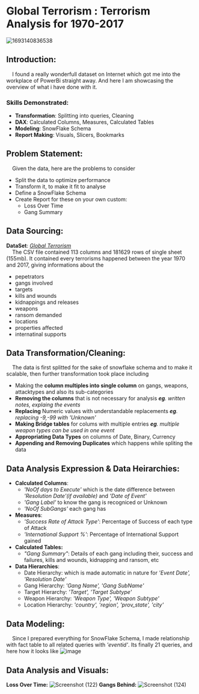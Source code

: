 # **Global Terrorism :** Terrorism Analysis for 1970-2017
![1693140836538](https://github.com/user-attachments/assets/d9046d4d-c6cf-44e2-91e1-fdab0ae897a8)
## Introduction:
&nbsp;&nbsp;&nbsp;&nbsp;I found a really wonderfull dataset on Internet which got me into the workplace of PowerBi straight away. And here I am showcasing the overview of what i have done with it.
### Skills Demonstrated:
* **Transformation**: Splitting into queries, Cleaning
* **DAX**: Calculated Columns, Measures, Calculated Tables
* **Modeling**: SnowFlake Schema
* **Report Making**: Visuals, Slicers, Bookmarks
## Problem Statement:
&nbsp;&nbsp;&nbsp;&nbsp;Given the data, here are the problems to consider

* Split the data to optimize performance
* Transform it, to make it fit to analyse
* Define a SnowFlake Schema
* Create Report for these on your own custom:
  * Loss Over Time
  * Gang Summary
## Data Sourcing:
**DataSet**: [_Global Terrorism_](https://www.kaggle.com/datasets/START-UMD/gtd)<br>
&nbsp;&nbsp;&nbsp;&nbsp;The CSV file contained 113 columns and 181629 rows of single sheet (155mb). It contained every terrorisms happened between the year 1970 and 2017, giving informations about the
  
  - pepetrators
  - gangs involved
  - targets
  - kills and wounds
  - kidnappings and releases
  - weapons
  - ransom demanded
  - locations
  - properties affected
  - internatinal supports
## Data Transformation/Cleaning:
&nbsp;&nbsp;&nbsp;&nbsp;The data is first splitted for the sake of snowflake schema and to make it scalable, then further transformation took place including
* Making the **column multiples into single column** on gangs, weapons, attacktypes and also its sub-categories
* **Removing the columns** that is not necessary for analysis _**eg**. written notes, explaing the events_
* **Replacing** Numeric values with understandable replacements _**eg**. replacing -9,-99 with 'Unknown'_
* **Making Bridge tables** for colums with multiple entries _**eg**. multiple weapon types can be used in one event_
* **Appropriating Data Types** on columns of Date, Binary, Currency
* **Appending and Removing Duplicates** which happens while spliting the data
## Data Analysis Expression & Data Heirarchies:
* **Calculated Columns**:
  * _'NoOf days to Execute'_ which is the date difference between _'Resolution Date'(if available)_ and _'Date of Event'_
  * _'Gang Label'_ to know the gang is recogniced or Unknown
  * _'NoOf SubGangs'_ each gang has
* **Measures**:
  * _'Success Rate of Attack Type'_: Percentage of Success of each type of Attack
  * _'International Support %'_: Percentage of International Support gained
* **Calculated Tables:**
  * _"Gang Summary"_: Details of each gang including their, success and failures, kills and wounds, kidnapping and ransom, etc
* **Data Hierarchies**:
  * Date Hierarchy: which is made automatic in nature for _'Event Date', 'Resolution Date'_
  * Gang Hierarchy: _'Gang Name', 'Gang SubName'_
  * Target Hierarchy: _'Target', 'Target Subtype'_
  * Weapon Hierarchy: _'Weapon Type', 'Weapon Subtype'_
  * Location Hierarchy: _'country', 'region', 'prov_state', 'city'_
## Data Modeling:
&nbsp;&nbsp;&nbsp;&nbsp;Since I prepared everything for SnowFlake Schema, I made relationship with fact table to all related queries with _'eventid'_. Its finally 21 queries, and here how it looks like
![image](https://github.com/user-attachments/assets/095ea0df-50b5-4d86-aac2-50159768e2c6)
## Data Analysis and Visuals:
**Loss Over Time:**
![Screenshot (122)](https://github.com/user-attachments/assets/53893094-8737-4e78-8151-15afcd69bbe2)
**Gangs Behind:**
![Screenshot (124)](https://github.com/user-attachments/assets/21084f23-790f-4420-ac5a-25f6b6ce8972)


